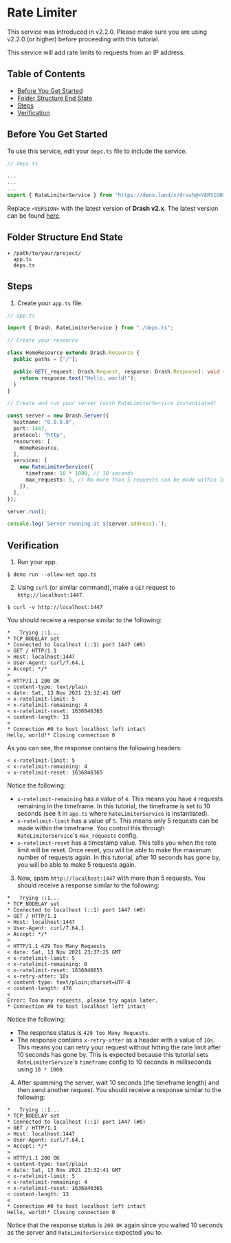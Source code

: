 # Rate Limiter

This service was introduced in v2.2.0. Please make sure you are using v2.2.0 (or
higher) before proceeding with this tutorial.

This service will add rate limits to requests from an IP address.

## Table of Contents

- [Before You Get Started](#before-you-get-started)
- [Folder Structure End State](#folder-structure-end-state)
- [Steps](#steps)
- [Verification](#verification)

## Before You Get Started

To use this service, edit your `deps.ts` file to include the service.

```typescript
// deps.ts

...
...
...
export { RateLimiterService } from "https://deno.land/x/drash@<VERSION>/src/services/rate_limiter/rate_limiter.ts";
```

Replace `<VERSION>` with the latest version of **Drash v2.x**. The latest
version can be found [here](https://github.com/drashland/drash/releases/latest).

## Folder Structure End State

```text
▾ /path/to/your/project/
  app.ts
  deps.ts
```

## Steps

1. Create your `app.ts` file.

```typescript
// app.ts

import { Drash, RateLimiterService } from "./deps.ts";

// Create your resource

class HomeResource extends Drash.Resource {
  public paths = ["/"];

  public GET(_request: Drash.Request, response: Drash.Response): void {
    return response.text("Hello, world!");
  }
}

// Create and run your server (with RateLimiterService instantiated)

const server = new Drash.Server({
  hostname: "0.0.0.0",
  port: 1447,
  protocol: "http",
  resources: [
    HomeResource,
  ],
  services: [
    new RateLimiterService({
      timeframe: 10 * 1000, // 10 seconds
      max_requests: 5, // No more than 5 requests can be made within 10 seconds
    }),
  ],
});

server.run();

console.log(`Server running at ${server.address}.`);
```

## Verification

1. Run your app.

```shell
$ deno run --allow-net app.ts
```

2. Using `curl` (or similar command), make a `GET` request to
   `http://localhost:1447`.

```shell
$ curl -v http://localhost:1447
```

You should receive a response similar to the following:

```text
*   Trying ::1...
* TCP_NODELAY set
* Connected to localhost (::1) port 1447 (#0)
> GET / HTTP/1.1
> Host: localhost:1447
> User-Agent: curl/7.64.1
> Accept: */*
>
< HTTP/1.1 200 OK
< content-type: text/plain
< date: Sat, 13 Nov 2021 23:32:41 GMT
< x-ratelimit-limit: 5
< x-ratelimit-remaining: 4
< x-ratelimit-reset: 1636846365
< content-length: 13
<
* Connection #0 to host localhost left intact
Hello, world!* Closing connection 0
```

As you can see, the response contains the following headers:

```text
< x-ratelimit-limit: 5
< x-ratelimit-remaining: 4
< x-ratelimit-reset: 1636846365
```

Notice the following:

- `x-ratelimit-remaining` has a value of `4`. This means you have `4` requests
  remaining in the timeframe. In this tutorial, the timeframe is set to 10
  seconds (see it in `app.ts` where `RateLimiterService` is instantiated).
- `x-ratelimit-limit` has a value of `5`. This means only 5 requests can be made
  within the timeframe. You control this through `RateLimiterService`'s
  `max_requests` config.
- `x-ratelimit-reset` has a timestamp value. This tells you when the rate limit
  will be reset. Once reset, you will be able to make the maximum number of
  requests again. In this tutorial, after 10 seconds has gone by, you will be
  able to make 5 requests again.

3. Now, spam `http://localhost:1447` with more than 5 requests. You should
   receive a response similar to the following:

```text
*   Trying ::1...
* TCP_NODELAY set
* Connected to localhost (::1) port 1447 (#0)
> GET / HTTP/1.1
> Host: localhost:1447
> User-Agent: curl/7.64.1
> Accept: */*
>
< HTTP/1.1 429 Too Many Requests
< date: Sat, 13 Nov 2021 23:37:25 GMT
< x-ratelimit-limit: 5
< x-ratelimit-remaining: 0
< x-ratelimit-reset: 1636846655
< x-retry-after: 10s
< content-type: text/plain;charset=UTF-8
< content-length: 476
<
Error: Too many requests, please try again later.
* Connection #0 to host localhost left intact
```

Notice the following:

- The response status is `429 Too Many Requests`.
- The response contains `x-retry-after` as a header with a value of `10s`. This
  means you can retry your request without hitting the rate limit after 10
  seconds has gone by. This is expected because this tutorial sets
  `RateLimiterService`'s `timeframe` config to 10 seconds in milliseconds using
  `10 * 1000`.

4. After spamming the server, wait 10 seconds (the timeframe length) and then
   send another request. You should receive a response similar to the following:

```text
*   Trying ::1...
* TCP_NODELAY set
* Connected to localhost (::1) port 1447 (#0)
> GET / HTTP/1.1
> Host: localhost:1447
> User-Agent: curl/7.64.1
> Accept: */*
>
< HTTP/1.1 200 OK
< content-type: text/plain
< date: Sat, 13 Nov 2021 23:32:41 GMT
< x-ratelimit-limit: 5
< x-ratelimit-remaining: 4
< x-ratelimit-reset: 1636846365
< content-length: 13
<
* Connection #0 to host localhost left intact
Hello, world!* Closing connection 0
```

Notice that the response status is `200 OK` again since you waited 10 seconds as
the server and `RateLimiterService` expected you to.
